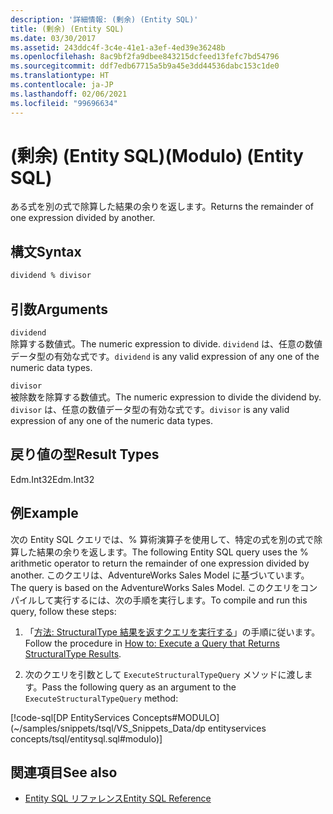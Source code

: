 ```yaml
---
description: '詳細情報: (剰余) (Entity SQL)'
title: (剰余) (Entity SQL)
ms.date: 03/30/2017
ms.assetid: 243ddc4f-3c4e-41e1-a3ef-4ed39e36248b
ms.openlocfilehash: 8ac9bf2fa9dbee843215dcfeed13fefc7bd54796
ms.sourcegitcommit: ddf7edb67715a5b9a45e3dd44536dabc153c1de0
ms.translationtype: HT
ms.contentlocale: ja-JP
ms.lasthandoff: 02/06/2021
ms.locfileid: "99696634"
---
```

# <a name="modulo-entity-sql"></a><span data-ttu-id="28baf-103">(剰余) (Entity SQL)</span><span class="sxs-lookup"><span data-stu-id="28baf-103">(Modulo) (Entity SQL)</span></span>

<span data-ttu-id="28baf-104">ある式を別の式で除算した結果の余りを返します。</span><span class="sxs-lookup"><span data-stu-id="28baf-104">Returns the remainder of one expression divided by another.</span></span>  
  
## <a name="syntax"></a><span data-ttu-id="28baf-105">構文</span><span class="sxs-lookup"><span data-stu-id="28baf-105">Syntax</span></span>  
  
```sql  
dividend % divisor  
```  
  
## <a name="arguments"></a><span data-ttu-id="28baf-106">引数</span><span class="sxs-lookup"><span data-stu-id="28baf-106">Arguments</span></span>  

 `dividend`  
 <span data-ttu-id="28baf-107">除算する数値式。</span><span class="sxs-lookup"><span data-stu-id="28baf-107">The numeric expression to divide.</span></span> <span data-ttu-id="28baf-108">`dividend` は、任意の数値データ型の有効な式です。</span><span class="sxs-lookup"><span data-stu-id="28baf-108">`dividend` is any valid expression of any one of the numeric data types.</span></span>  
  
 `divisor`  
 <span data-ttu-id="28baf-109">被除数を除算する数値式。</span><span class="sxs-lookup"><span data-stu-id="28baf-109">The numeric expression to divide the dividend by.</span></span> <span data-ttu-id="28baf-110">`divisor` は、任意の数値データ型の有効な式です。</span><span class="sxs-lookup"><span data-stu-id="28baf-110">`divisor` is any valid expression of any one of the numeric data types.</span></span>  
  
## <a name="result-types"></a><span data-ttu-id="28baf-111">戻り値の型</span><span class="sxs-lookup"><span data-stu-id="28baf-111">Result Types</span></span>  

 <span data-ttu-id="28baf-112">Edm.Int32</span><span class="sxs-lookup"><span data-stu-id="28baf-112">Edm.Int32</span></span>  
  
## <a name="example"></a><span data-ttu-id="28baf-113">例</span><span class="sxs-lookup"><span data-stu-id="28baf-113">Example</span></span>  

 <span data-ttu-id="28baf-114">次の Entity SQL クエリでは、% 算術演算子を使用して、特定の式を別の式で除算した結果の余りを返します。</span><span class="sxs-lookup"><span data-stu-id="28baf-114">The following Entity SQL query uses the % arithmetic operator to return the remainder of one expression divided by another.</span></span> <span data-ttu-id="28baf-115">このクエリは、AdventureWorks Sales Model に基づいています。</span><span class="sxs-lookup"><span data-stu-id="28baf-115">The query is based on the AdventureWorks Sales Model.</span></span> <span data-ttu-id="28baf-116">このクエリをコンパイルして実行するには、次の手順を実行します。</span><span class="sxs-lookup"><span data-stu-id="28baf-116">To compile and run this query, follow these steps:</span></span>  
  
1. <span data-ttu-id="28baf-117">「[方法: StructuralType 結果を返すクエリを実行する](../how-to-execute-a-query-that-returns-structuraltype-results.md)」の手順に従います。</span><span class="sxs-lookup"><span data-stu-id="28baf-117">Follow the procedure in [How to: Execute a Query that Returns StructuralType Results](../how-to-execute-a-query-that-returns-structuraltype-results.md).</span></span>  
  
2. <span data-ttu-id="28baf-118">次のクエリを引数として `ExecuteStructuralTypeQuery` メソッドに渡します。</span><span class="sxs-lookup"><span data-stu-id="28baf-118">Pass the following query as an argument to the `ExecuteStructuralTypeQuery` method:</span></span>  
  
 [!code-sql[DP EntityServices Concepts#MODULO](~/samples/snippets/tsql/VS_Snippets_Data/dp entityservices concepts/tsql/entitysql.sql#modulo)]  
  
## <a name="see-also"></a><span data-ttu-id="28baf-119">関連項目</span><span class="sxs-lookup"><span data-stu-id="28baf-119">See also</span></span>

- [<span data-ttu-id="28baf-120">Entity SQL リファレンス</span><span class="sxs-lookup"><span data-stu-id="28baf-120">Entity SQL Reference</span></span>](entity-sql-reference.md)
